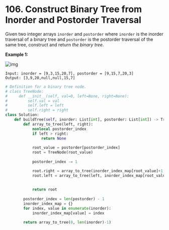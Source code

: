 # 106. Construct Binary Tree from Inorder and Postorder Traversal

Given two integer arrays `inorder` and `postorder` where `inorder` is the inorder traversal of a binary tree and `postorder` is the postorder traversal of the same tree, construct and return *the binary tree*.

 

**Example 1:**

![img](https://assets.leetcode.com/uploads/2021/02/19/tree.jpg)

```
Input: inorder = [9,3,15,20,7], postorder = [9,15,7,20,3]
Output: [3,9,20,null,null,15,7]
```



```python
# Definition for a binary tree node.
# class TreeNode:
#     def __init__(self, val=0, left=None, right=None):
#         self.val = val
#         self.left = left
#         self.right = right
class Solution:
    def buildTree(self, inorder: List[int], postorder: List[int]) -> TreeNode:
        def array_to_tree(left, right):
            nonlocal postorder_index
            if left > right:
                return None
            
            root_value = postorder[postorder_index]
            root = TreeNode(root_value)
            
            postorder_index -= 1

            root.right = array_to_tree(inorder_index_map[root_value]+1, right)
            root.left = array_to_tree(left, inorder_index_map[root_value]-1)
            
            
            return root
        
        postorder_index = len(postorder) - 1
        inorder_index_map = {}
        for index, value in enumerate(inorder):
            inorder_index_map[value] = index
            
        return array_to_tree(0, len(inorder)-1)
```

